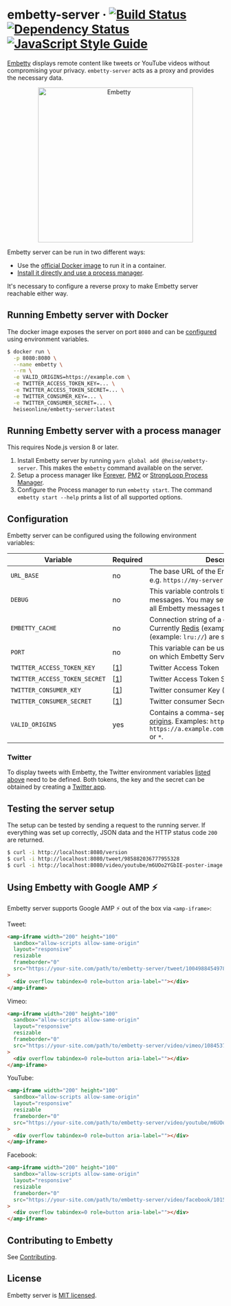# embetty-server  · [![Build Status](https://travis-ci.org/heiseonline/embetty-server.svg?branch=master)](https://travis-ci.org/heiseonline/embetty-server)  [![Dependency Status](https://img.shields.io/david/heiseonline/embetty-server.svg?style=flat-square)](https://david-dm.org/heiseonline/embetty-server) [![JavaScript Style Guide](https://img.shields.io/badge/code_style-standard-brightgreen.svg)](https://standardjs.com)

[Embetty](https://github.com/heiseonline/embetty) displays remote content like tweets or YouTube videos without compromising your privacy. `embetty-server` acts as a proxy and provides the necessary data.

<p align="center">
  <img alt="Embetty" src="assets/embetty.png" width="360">
</p>

Embetty server can be run in two different ways:

- Use the [official Docker image](https://hub.docker.com/r/heiseonline/embetty-server/) to run it in a container.
- [Install it directly and use a process manager](#running-embetty-server-with-a-process-manager).

It's necessary to configure a reverse proxy to make Embetty server reachable either way.

## Running Embetty server with Docker

The docker image exposes the server on port `8080` and can be [configured](#configuration) using environment variables.

```sh
$ docker run \
  -p 8080:8080 \
  --name embetty \
  --rm \
  -e VALID_ORIGINS=https://example.com \
  -e TWITTER_ACCESS_TOKEN_KEY=... \
  -e TWITTER_ACCESS_TOKEN_SECRET=... \
  -e TWITTER_CONSUMER_KEY=... \
  -e TWITTER_CONSUMER_SECRET=... \
  heiseonline/embetty-server:latest
```

## Running Embetty server with a process manager

This requires Node.js version 8 or later.

1. Install Embetty server by running `yarn global add @heise/embetty-server`. This makes the `embetty` command available on the server.
2. Setup a process manager like [Forever](https://github.com/foreverjs/forever), [PM2](https://github.com/Unitech/pm2) or [StrongLoop Process Manager](http://strong-pm.io/).
3. Configure the Process manager to run `embetty start`. The command `embetty start --help` prints a list of all supported options.

## Configuration

Embetty server can be configured using the following environment variables:

| Variable | Required | Description |
|----------|----------|-------------|
| `URL_BASE` | no | The base URL of the Embetty server instance, e.g. `https://my-server.com/path/to/embetty`. |
| `DEBUG` | no | This variable controls the output of log messages. You may set it to `embetty.*` to log all Embetty messages to `STDOUT`. |
| `EMBETTY_CACHE`| no | Connection string of a cache adapter. Currently [Redis](https://www.iana.org/assignments/uri-schemes/prov/redis) (example: `redis://`) and LRU (example: `lru://`) are supported. |
| `PORT` | no | This variable can be used to specify the port on which Embetty Server listens. Default: `8080` |
| `TWITTER_ACCESS_TOKEN_KEY` | [[1](#twitter)] | Twitter Access Token |
| `TWITTER_ACCESS_TOKEN_SECRET` | [[1](#twitter)] | Twitter Access Token Secret |
| `TWITTER_CONSUMER_KEY` | [[1](#twitter)] | Twitter consumer Key (API Key) |
| `TWITTER_CONSUMER_SECRET` | [[1](#twitter)] | Twitter consumer Secret (API Secret) |
| `VALID_ORIGINS` | yes | Contains a comma-separated list of allowed [origins](https://developer.mozilla.org/en-US/docs/Web/HTTP/Headers/Origin). Examples: `https://example.com`, `https://a.example.com,https://b.example.com` or `*`. |

### Twitter

To display tweets with Embetty, the Twitter environment variables [listed above](#configuration) need to be defined. Both tokens, the key and the secret can be obtained by creating a [Twitter app](https://apps.twitter.com/).

## Testing the server setup

The setup can be tested by sending a request to the running server. If everything was set up correctly, JSON data and the HTTP status code `200` are returned.

```sh
$ curl -i http://localhost:8080/version
$ curl -i http://localhost:8080/tweet/985882036777955328
$ curl -i http://localhost:8080/video/youtube/m6UOo2YGbIE-poster-image
```

## Using Embetty with Google AMP ⚡️

Embetty server supports Google AMP ⚡️ out of the box via `<amp-iframe>`:

Tweet:

```html
<amp-iframe width="200" height="100"
  sandbox="allow-scripts allow-same-origin"
  layout="responsive"
  resizable
  frameborder="0"
  src="https://your-site.com/path/to/embetty-server/tweet/1004988454978179072.amp"
>
  <div overflow tabindex=0 role=button aria-label=""></div>
</amp-iframe>
```

Vimeo:

```html
<amp-iframe width="200" height="100"
  sandbox="allow-scripts allow-same-origin"
  layout="responsive"
  resizable
  frameborder="0"
  src="https://your-site.com/path/to/embetty-server/video/vimeo/1084537.amp"
>
  <div overflow tabindex=0 role=button aria-label=""></div>
</amp-iframe>
```

YouTube:

```html
<amp-iframe width="200" height="100"
  sandbox="allow-scripts allow-same-origin"
  layout="responsive"
  resizable
  frameborder="0"
  src="https://your-site.com/path/to/embetty-server/video/youtube/m6UOo2YGbIE.amp"
>
  <div overflow tabindex=0 role=button aria-label=""></div>
</amp-iframe>
```

Facebook:

```html
<amp-iframe width="200" height="100"
  sandbox="allow-scripts allow-same-origin"
  layout="responsive"
  resizable
  frameborder="0"
  src="https://your-site.com/path/to/embetty-server/video/facebook/10156049485672318.amp"
>
  <div overflow tabindex=0 role=button aria-label=""></div>
</amp-iframe>
```

## Contributing to Embetty

See [Contributing](./CONTRIBUTING.md).

## License

Embetty server is [MIT licensed](./LICENSE).
